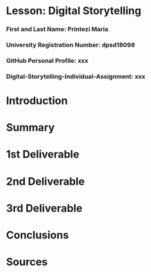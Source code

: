# Lesson: Digital Storytelling

### First and Last Name: Printezi Maria
### University Registration Number: dpsd18098
### GitHub Personal Profile: xxx
### Digital-Storytelling-Individual-Assignment: xxx

# Introduction



# Summary


# 1st Deliverable


# 2nd Deliverable


# 3rd Deliverable 


# Conclusions


# Sources

